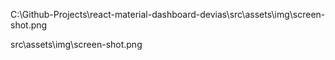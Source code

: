 C:\Github-Projects\react-material-dashboard-devias\src\assets\img\screen-shot.png

src\assets\img\screen-shot.png
